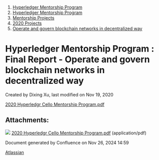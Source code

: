 1. [Hyperledger Mentorship Program](index.html)
2. [Hyperledger Mentorship Program](Hyperledger-Mentorship-Program_21954571.html)
3. [Mentorship Projects](Mentorship-Projects_21954604.html)
4. [2020 Projects](2020-Projects_21963347.html)
5. [Operate and govern blockchain networks in decentralized way](21956120.html)

# Hyperledger Mentorship Program : Final Report - Operate and govern blockchain networks in decentralized way

Created by Dixing Xu, last modified on Nov 19, 2020

[2020 Hyperledgr Cello Mentorship Program.pdf](attachments/21956482/21964155.pdf)

## Attachments:

![](images/icons/bullet_blue.gif) [2020 Hyperledgr Cello Mentorship Program.pdf](attachments/21956482/21964155.pdf) (application/pdf)

Document generated by Confluence on Nov 26, 2024 14:59

[Atlassian](http://www.atlassian.com/)
